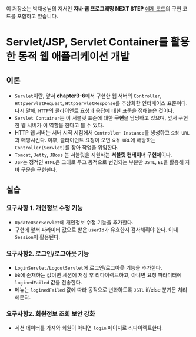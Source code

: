 이 저장소는 박재성님의 저서인 **자바 웹 프로그래밍 NEXT STEP** [예제 코드](https://github.com/slipp/web-application-server)의
구현 코드를 포함하고 있습니다.

# Servlet/JSP, Servlet Container를 활용한 동적 웹 애플리케이션 개발
## 이론
* `Servlet`이란, 앞서 **chapter3-6**에서 구현한 웹 서버의 `Controller`, `HttpServletRequest`, `HttpServletResponse`를 추상화한 인터페이스 표준이다.
다시 말해, `HTTP`의 클라이언트 요청과 응답에 대한 표준을 정해놓은 것이다.
* `Servlet Container`는 이 서블릿 표준에 대한 **구현**을 담당하고 있으며, 앞서 구현한 웹 서버가 이 역할을 한다고 볼 수 있다.
* HTTP 웹 서버는 서버 시작 시점에서 `Controller Instance`를 생성하고 `요청 URL`과 매핑시킨다. 
이후, 클라이언트 요청이 오면 `요청 URL`에 해당하는 `Controller(Servlet)`를 찾아 작업을 위임한다.
* `Tomcat`, `Jetty`, `JBoss` 는 서블릿을 지원하는 **서블릿 컨테이너 구현체**이다.
* `JSP`는 정적인 `HTML`은 그대로 두고 동적으로 변경되는 부분만 `JSTL`, `EL`을 활용해 자바 구문을 구현한다.

## 실습
### 요구사항 1. 개인정보 수정 기능
* `UpdateUserServlet`에 개인정보 수정 기능을 추가한다.
* 구현에 앞서 파라미터 값으로 받은 `userId`가 유효한지 검사해줘야 한다. 이때 `Session`이 활용된다.

### 요구사항2. 로그인/로그아웃 기능
* `LoginServlet/LogoutServlet`에 로그인/로그아웃 기능을 추가한다.
* `DB`에 존재하는 값이면 세션에 저장 후 리다이렉트하고, 아니면 요청 파라미터에 `loginedFailed` 값을 전송한다.
* 메뉴는 `loginedFailed` 값에 따라 동적으로 변화하도록 `JSTL` if/else 분기문 처리 해준다.

### 요구사항2. 회원정보 조회 보안 강화
* 세션 데이터를 가져와 회원이 아니면 `login` 페이지로 리다이렉트한다.